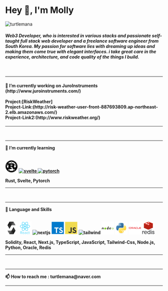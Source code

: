<div align-left>
<h1 align="left">Hey 👋, I'm Molly  </h1>
 <p align="left"> <img src="https://komarev.com/ghpvc/?username=turtlemana&label=Profile%20views&color=0e75b6&style=flat" alt="turtlemana" /> </p>
</div>
 
<h5 align="left">Web3 Developer, who is interested in various stacks and passionate self-taught full stack web developer and a freelance software engineer from South Korea. My passion for software lies with dreaming up ideas and making them come true with elegant interfaces. i take great care in the experience, architecture, and code quality of the things I build.</h5>

<br/>

---
<p align="left"></p>
<h4>
 🔭 I’m currently working on JuroInstruments (http://www.juroinstruments.com/)
 <br/>
 <br/>
 Project:[RiskWeather]
 <br/>
 Project-Link:(http://risk-weather-user-front-887693809.ap-northeast-2.elb.amazonaws.com/)
 <br/>
 Project-Link2:(http://www.riskweather.org/)
 <h4>
 
 <p align="left"></p>
  
---
  
<br/>



<p align="left"></p>
  
---
  
 🌱 I’m currently learning
<br/>
<br/>
<p align-left>
  <img src="https://raw.githubusercontent.com/devicons/devicon/master/icons/rust/rust-plain.svg" alt="rust" width="40" height="40"/>
 <a href="https://svelte.dev" target="_blank" rel="noreferrer"> <img src="https://upload.wikimedia.org/wikipedia/commons/1/1b/Svelte_Logo.svg" alt="svelte" width="40" height="40"/> </a>
 <a href="https://pytorch.org/" target="_blank" rel="noreferrer"> <img src="https://www.vectorlogo.zone/logos/pytorch/pytorch-icon.svg" alt="pytorch" width="40" height="40"/> </a>
 </p>

  
<p align="left">Rust, Svelte, Pytorch</p>
  
---
  
<br/>
 
 
--- 
 💬 Language and Skills 
<br/>
<br/>
 <div class='border'>
<p align=left>
<img src="https://raw.githubusercontent.com/devicons/devicon/master/icons/solidity/solidity-original.svg" alt="solidity" width="40" height="40"/>
<img src="https://raw.githubusercontent.com/devicons/devicon/master/icons/react/react-original-wordmark.svg" alt="react" width="40" height="40"/>
<img src="https://cdn.worldvectorlogo.com/logos/nextjs-2.svg" alt="nextjs" width="40" height="40"/>
<img src="https://raw.githubusercontent.com/devicons/devicon/master/icons/typescript/typescript-original.svg" alt="typescript" width="40" height="40"/>
<img src="https://raw.githubusercontent.com/devicons/devicon/master/icons/javascript/javascript-original.svg" alt="javascript" width="40" height="40"/>
<img src="https://www.vectorlogo.zone/logos/tailwindcss/tailwindcss-icon.svg" alt="tailwind" width="40" height="40"/>
  
<img src="https://raw.githubusercontent.com/devicons/devicon/master/icons/nodejs/nodejs-original-wordmark.svg" alt="nodejs" width="40" height="40"/>
<img src="https://raw.githubusercontent.com/devicons/devicon/master/icons/python/python-original.svg" alt="python" width="40" height="40"/>
<img src="https://raw.githubusercontent.com/devicons/devicon/master/icons/oracle/oracle-original.svg" alt="oracle" width="40" height="40"/>  
<img src="https://raw.githubusercontent.com/devicons/devicon/master/icons/redis/redis-original-wordmark.svg" alt="redis" width="40" height="40"/>
    
</p>
</div>

<p align="left">Solidity, React, Next.js, TypeScript, JavaScript, Tailwind-Css, Node.js, Python, Oracle, Redis</p>    
    
---    
    


    
<br/>

    
---
    
<p align="left"></p>    
📫 How to reach me : turtlemana@naver.com
<p align="left"></p>

---

        
<br/>


